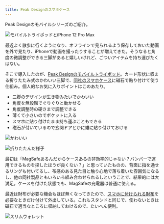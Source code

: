 ```yaml
---
title: Peak Designのスマホケース
---
```

Peak Designのモバイルシリーズのご紹介。

![](https://lh3.googleusercontent.com/X8OIfey99IbMtzFrVEB_fmSqibElAHdxssmsbby0jaaH9jOWtyT2IoCjhRQbx_wB3uGIFTl3t4Xl_a6W8AnSvoGTcuOZv6UJsfccExVnf_Lh_v48-HiR8V3y-M84v9qvk_nhtjlbpPzsldMCgAMoB1V8T4Tzt6tkq0BG7PdCypI6YTYWFcW_EnmN "モバイルトライポッドとiPhone 12 Pro Max")

最近よく散歩に行くようになり、オフラインで見られるよう保存しておいた動画を外で見たり、iPhoneで動画を撮ったりすることが増えてきた。そうなると角度の微調整ができる三脚があると嬉しいけれど、ごついアイテムを持ち運びたくはない。

そこで導入したのが、[Peak Designのモバイルトライポッド](https://www.amazon.co.jp/dp/B09FRZPLL3)。カード形状に収まる折りたたみ式のかわいい三脚で、[同社のスマホケース](https://www.amazon.co.jp/dp/B09FP3HP7Z?)に磁石で貼り付けて使う仕組み。個人的なお気に入りポイントはこのあたり。

*   三脚のデザインが生き物みたいでかわいい
*   角度を無段階でぐりぐりと動かせる
*   角度調整時の硬さまで調整できる
*   薄くて小さいのでポケットに入る
*   スマホに貼り付けたまま持ち運ぶこともできる
*   磁石が付いているので玄関ドアとかに雑に貼り付けておける

![](https://lh4.googleusercontent.com/UBH8odAlf7oaotnMAwcV3g_5u7yz2sm2dCVTsVRaI85GTAgTHa1N9DvzOvofQ73sP1LtOWzIxBylFBk_kjBqeghikwHTdf3aj5ewFT9v0fCqJx8C0_gUxeJMnTl7Ne-hAqfqkqYFgv7DiRLebqm0-xtpVxVGyZ4kXM46CQaurYI_yfUi5p8ZrkgG "かわいい")

![](https://lh6.googleusercontent.com/3whl6QgQsVRCTW6Y9v2nyc5DH-3Tfyho0bdLwcu_gk9o4gcI7Hual7cwa-TwUJDbk8aPeYndLFCRp0Ls1wCAPPG40SA7JfXV-8bT14SEy7btPJ7D4b18k8NbpDyYKfFf8AFuNj4MeQ_qvJghej54wkhkLnKbenmIzQrstC0qBpyQwCaglGUrpnoe "折りたたんだ様子")

最初は「MagSafeあるんだからケースあるの非効率的じゃない？バンパーで運用できるものを探したほうが良くない？」と思っていたものの、背面に指を通せるリングも付いてるし、布感のある見た目と触り心地で落ち着いた雰囲気になるし、他の同社製品ともいろいろ組み合わせられるしということで、結果的には大満足。ケースを付けた状態でも、MagSafeの充電器は普通に使える。

最近は財布が必要な機会もほぼ無くなってきたので、[スマホに付けられる財布](https://www.amazon.co.jp/dp/B09FSGW671)を必要なときだけ付けて外出している。これもスタンドと同じで、使わないときは磁石で適当なところに収納しておけるので、たいへん便利。

![](https://lh5.googleusercontent.com/kwh-p-jhSS8I5SLaiOLXlvwmry0ItxPo2avH4kFtueVKbmHI6MUIJjpeswGygctzr19NOakxr53GOcOFETTFf3EdjgYtvP4iW5GqXiiBwka6bUEfbnfWLMYLsXwLk2x_19qJ37aOix6aE8AOooLct-YPl3WrJw9-Qcjz4R2y7FiZwIgI2-Zg2NfY "スリムウォレット")
